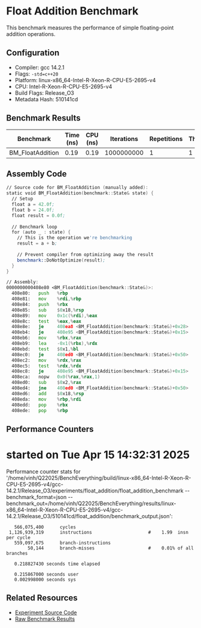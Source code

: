 # Float Addition Benchmark

This benchmark measures the performance of simple floating-point addition operations.

## Configuration

- Compiler: gcc 14.2.1
- Flags: `-std=c++20`
- Platform: linux-x86_64-Intel-R-Xeon-R-CPU-E5-2695-v4
- CPU: Intel-R-Xeon-R-CPU-E5-2695-v4
- Build Flags: Release_O3
- Metadata Hash: 510141cd

## Benchmark Results

| Benchmark | Time (ns) | CPU (ns) | Iterations | Repetitions | Threads | 
| --------- | --------- | -------- | ---------- | ----------- | ------- | 
| BM_FloatAddition | 0.19 | 0.19 | 1000000000 | 1 | 1 | 


## Assembly Code

```asm
// Source code for BM_FloatAddition (manually added):
static void BM_FloatAddition(benchmark::State& state) {
  // Setup
  float a = 42.0f;
  float b = 24.0f;
  float result = 0.0f;
  
  // Benchmark loop
  for (auto _ : state) {
    // This is the operation we're benchmarking
    result = a + b;
    
    // Prevent compiler from optimizing away the result
    benchmark::DoNotOptimize(result);
  }
}

// Assembly:
0000000000408e80 <BM_FloatAddition(benchmark::State&)>:
  408e80:	push   %rbp
  408e81:	mov    %rdi,%rbp
  408e84:	push   %rbx
  408e85:	sub    $0x18,%rsp
  408e89:	mov    0x1c(%rdi),%eax
  408e8c:	test   %eax,%eax
  408e8e:	je     408ea8 <BM_FloatAddition(benchmark::State&)+0x28>
  408eb4:	je     408e95 <BM_FloatAddition(benchmark::State&)+0x15>
  408eb6:	mov    %rbx,%rax
  408eb9:	lea    -0x1(%rbx),%rdx
  408ebd:	test   $0x1,%bl
  408ec0:	je     408ed0 <BM_FloatAddition(benchmark::State&)+0x50>
  408ec2:	mov    %rdx,%rax
  408ec5:	test   %rdx,%rdx
  408ec8:	je     408e95 <BM_FloatAddition(benchmark::State&)+0x15>
  408eca:	nopw   0x0(%rax,%rax,1)
  408ed0:	sub    $0x2,%rax
  408ed4:	jne    408ed0 <BM_FloatAddition(benchmark::State&)+0x50>
  408ed6:	add    $0x18,%rsp
  408eda:	mov    %rbp,%rdi
  408edd:	pop    %rbx
  408ede:	pop    %rbp
```

## Performance Counters

# started on Tue Apr 15 14:32:31 2025


 Performance counter stats for '/home/vinh/Q22025/BenchEverything/build/linux-x86_64-Intel-R-Xeon-R-CPU-E5-2695-v4/gcc-14.2.1/Release_O3/experiments/float_addition/float_addition_benchmark --benchmark_format=json --benchmark_out=/home/vinh/Q22025/BenchEverything/results/linux-x86_64-Intel-R-Xeon-R-CPU-E5-2695-v4/gcc-14.2.1/Release_O3/510141cd/float_addition/benchmark_output.json':

       566,075,400      cycles                                                                
     1,126,939,319      instructions                     #    1.99  insn per cycle            
       559,097,675      branch-instructions                                                   
            50,144      branch-misses                    #    0.01% of all branches           

       0.218827430 seconds time elapsed

       0.215867000 seconds user
       0.002998000 seconds sys




## Related Resources

- [Experiment Source Code](/experiments/float_addition)
- [Raw Benchmark Results](/results/linux-x86_64-Intel-R-Xeon-R-CPU-E5-2695-v4/gcc-14.2.1/Release_O3/510141cd/float_addition)

